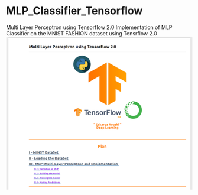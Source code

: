 # MLP_Classifier_Tensorflow
Multi Layer Perceptron using Tensorflow 2.0
Implementation of MLP Classifier on the MNIST FASHION dataset using Tensrflow 2.0
<img src="https://github.com/404Zack/MLP_Classifier_Tensorflow/blob/master/DeepLearningTensorflowMLP.png"></img>
